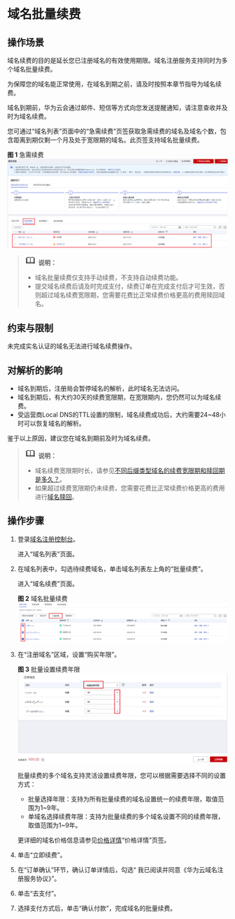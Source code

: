 # 域名批量续费<a name="domain_ug_370002"></a>

## 操作场景<a name="section132164413515"></a>

域名续费的目的是延长您已注册域名的有效使用期限。域名注册服务支持同时为多个域名批量续费。

为保障您的域名能正常使用，在域名到期之前，请及时按照本章节指导为域名续费。

域名到期前，华为云会通过邮件、短信等方式向您发送提醒通知，请注意查收并及时为域名续费。

您可通过“域名列表”页面中的“急需续费”页签获取急需续费的域名及域名个数，包含距离到期仅剩一个月及处于宽限期的域名。此页签支持域名批量续费。

**图 1**  急需续费<a name="fig17345192644212"></a>  
![](figures/急需续费-14.png "急需续费-14")

>![](public_sys-resources/icon-note.gif) **说明：** 
>-   域名批量续费仅支持手动续费，不支持自动续费功能。
>-   提交域名续费后请及时完成支付，续费订单在完成支付后才可生效，否则超过域名续费宽限期，您需要花费比正常续费价格更高的费用赎回域名。

## 约束与限制<a name="section137231142185011"></a>

未完成实名认证的域名无法进行域名续费操作。

## 对解析的影响<a name="section1317218205149"></a>

-   域名到期后，注册局会暂停域名的解析，此时域名无法访问。
-   域名到期后，有大约30天的续费宽限期，在宽限期内，您仍然可以为域名续费。
-   受运营商Local DNS的TTL设置的限制，域名续费成功后，大约需要24\~48小时可以恢复域名的解析。

鉴于以上原因，建议您在域名到期前及时为域名续费。

>![](public_sys-resources/icon-note.gif) **说明：** 
>-   域名续费宽限期时长，请参见[不同后缀类型域名的续费宽限期和赎回期是多久？](https://support.huaweicloud.com/domain_faq/domain_faq_0018.html)。
>-   如果超过续费宽限期仍未续费，您需要花费比正常续费价格更高的费用进行[域名赎回](域名赎回.md)。

## 操作步骤<a name="section688255814510"></a>

1.  登录[域名注册控制台](https://console.huaweicloud.com/domain/?region=cn-north-4#/domain/list)。

    进入“域名列表”页面。

2.  在域名列表中，勾选待续费域名，单击域名列表左上角的“批量续费”。

    进入“域名续费”页面。

    **图 2**  域名批量续费<a name="fig388916264616"></a>  
    ![](figures/域名批量续费.png "域名批量续费")

3.  在“注册域名”区域，设置“购买年限”。

    **图 3**  批量设置续费年限<a name="fig16141113775612"></a>  
    ![](figures/批量设置续费年限.png "批量设置续费年限")

    批量续费的多个域名支持灵活设置续费年限，您可以根据需要选择不同的设置方式：

    -   批量选择年限：支持为所有批量续费的域名设置统一的续费年限，取值范围为1\~9年。
    -   单域名选择续费年限：支持为批量续费的多个域名设置不同的续费年限，取值范围为1\~9年。

    更详细的域名价格信息请参见[价格详情](https://www.huaweicloud.com/pricing.html#/domains)“价格详情”页签。

4.  单击“立即续费”。
5.  在“订单确认”环节，确认订单详情后，勾选“ 我已阅读并同意《华为云域名注册服务协议》”。
6.  单击“去支付”。
7.  选择支付方式后，单击“确认付款”，完成域名的批量续费。

